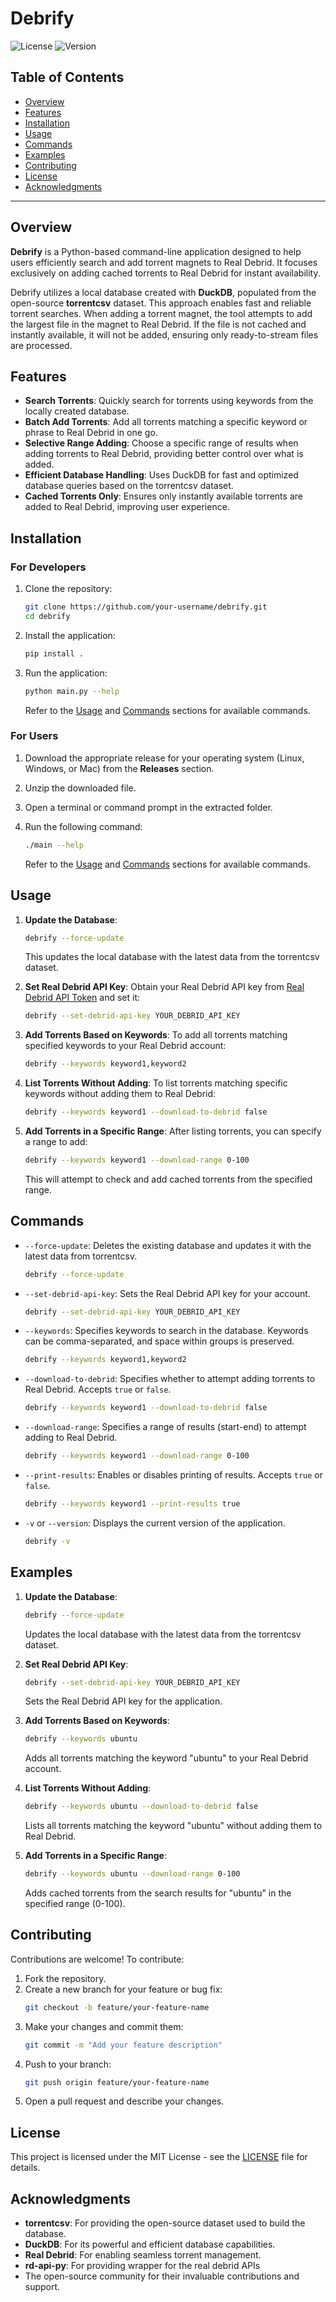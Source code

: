 # Debrify

![License](https://img.shields.io/badge/license-MIT-blue.svg) ![Version](https://img.shields.io/badge/version-1.0.0-green.svg)

## Table of Contents

- [Overview](#overview)
- [Features](#features)
- [Installation](#installation)
- [Usage](#usage)
- [Commands](#commands)
- [Examples](#examples)
- [Contributing](#contributing)
- [License](#license)
- [Acknowledgments](#acknowledgments)

---

## Overview

**Debrify** is a Python-based command-line application designed to help users efficiently search and add torrent magnets to Real Debrid. It focuses exclusively on adding cached torrents to Real Debrid for instant availability.

Debrify utilizes a local database created with **DuckDB**, populated from the open-source **torrentcsv** dataset. This approach enables fast and reliable torrent searches. When adding a torrent magnet, the tool attempts to add the largest file in the magnet to Real Debrid. If the file is not cached and instantly available, it will not be added, ensuring only ready-to-stream files are processed.


## Features

- **Search Torrents**: Quickly search for torrents using keywords from the locally created database.
- **Batch Add Torrents**: Add all torrents matching a specific keyword or phrase to Real Debrid in one go.
- **Selective Range Adding**: Choose a specific range of results when adding torrents to Real Debrid, providing better control over what is added.
- **Efficient Database Handling**: Uses DuckDB for fast and optimized database queries based on the torrentcsv dataset.
- **Cached Torrents Only**: Ensures only instantly available torrents are added to Real Debrid, improving user experience.

## Installation

### For Developers

1. Clone the repository:
   ```bash
   git clone https://github.com/your-username/debrify.git
   cd debrify
   ```

2. Install the application:
   ```bash
   pip install .
   ```

3. Run the application:
   ```bash
   python main.py --help
   ```
   Refer to the [Usage](#usage) and [Commands](#commands) sections for available commands.

### For Users

1. Download the appropriate release for your operating system (Linux, Windows, or Mac) from the **Releases** section.

2. Unzip the downloaded file.

3. Open a terminal or command prompt in the extracted folder.

4. Run the following command:
   ```bash
   ./main --help
   ```
   Refer to the [Usage](#usage) and [Commands](#commands) sections for available commands.

## Usage

1. **Update the Database**:
   ```bash
   debrify --force-update
   ```
   This updates the local database with the latest data from the torrentcsv dataset.

2. **Set Real Debrid API Key**:
   Obtain your Real Debrid API key from [Real Debrid API Token](https://real-debrid.com/apitoken) and set it:
   ```bash
   debrify --set-debrid-api-key YOUR_DEBRID_API_KEY
   ```

3. **Add Torrents Based on Keywords**:
   To add all torrents matching specified keywords to your Real Debrid account:
   ```bash
   debrify --keywords keyword1,keyword2
   ```

4. **List Torrents Without Adding**:
   To list torrents matching specific keywords without adding them to Real Debrid:
   ```bash
   debrify --keywords keyword1 --download-to-debrid false
   ```

5. **Add Torrents in a Specific Range**:
   After listing torrents, you can specify a range to add:
   ```bash
   debrify --keywords keyword1 --download-range 0-100
   ```
   This will attempt to check and add cached torrents from the specified range.

## Commands

- `--force-update`: Deletes the existing database and updates it with the latest data from torrentcsv.
  ```bash
  debrify --force-update
  ```
- `--set-debrid-api-key`: Sets the Real Debrid API key for your account.
  ```bash
  debrify --set-debrid-api-key YOUR_DEBRID_API_KEY
  ```
- `--keywords`: Specifies keywords to search in the database. Keywords can be comma-separated, and space within groups is preserved.
  ```bash
  debrify --keywords keyword1,keyword2
  ```
- `--download-to-debrid`: Specifies whether to attempt adding torrents to Real Debrid. Accepts `true` or `false`.
  ```bash
  debrify --keywords keyword1 --download-to-debrid false
  ```
- `--download-range`: Specifies a range of results (start-end) to attempt adding to Real Debrid.
  ```bash
  debrify --keywords keyword1 --download-range 0-100
  ```
- `--print-results`: Enables or disables printing of results. Accepts `true` or `false`.
  ```bash
  debrify --keywords keyword1 --print-results true
  ```
- `-v` or `--version`: Displays the current version of the application.
  ```bash
  debrify -v
  ```

## Examples

1. **Update the Database**:
   ```bash
   debrify --force-update
   ```
   Updates the local database with the latest data from the torrentcsv dataset.

2. **Set Real Debrid API Key**:
   ```bash
   debrify --set-debrid-api-key YOUR_DEBRID_API_KEY
   ```
   Sets the Real Debrid API key for the application.

3. **Add Torrents Based on Keywords**:
   ```bash
   debrify --keywords ubuntu
   ```
   Adds all torrents matching the keyword "ubuntu" to your Real Debrid account.

4. **List Torrents Without Adding**:
   ```bash
   debrify --keywords ubuntu --download-to-debrid false
   ```
   Lists all torrents matching the keyword "ubuntu" without adding them to Real Debrid.

5. **Add Torrents in a Specific Range**:
   ```bash
   debrify --keywords ubuntu --download-range 0-100
   ```
   Adds cached torrents from the search results for "ubuntu" in the specified range (0-100).

## Contributing

Contributions are welcome! To contribute:

1. Fork the repository.
2. Create a new branch for your feature or bug fix:
   ```bash
   git checkout -b feature/your-feature-name
   ```
3. Make your changes and commit them:
   ```bash
   git commit -m "Add your feature description"
   ```
4. Push to your branch:
   ```bash
   git push origin feature/your-feature-name
   ```
5. Open a pull request and describe your changes.

## License

This project is licensed under the MIT License - see the [LICENSE](LICENSE) file for details.

## Acknowledgments

- **torrentcsv**: For providing the open-source dataset used to build the database.
- **DuckDB**: For its powerful and efficient database capabilities.
- **Real Debrid**: For enabling seamless torrent management.
- **rd-api-py**: For providing wrapper for the real debrid APIs
- The open-source community for their invaluable contributions and support.

